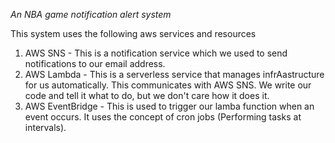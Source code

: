 *An NBA game notification alert system*

This system uses the following aws services and resources
1. AWS SNS - This is a notification service which we used to send notifications to our email address.
2. AWS Lambda - This is a serverless service that manages infrAastructure for us automatically. This communicates with AWS SNS. We write our code and tell it what to do, but we don't care how it does it.
3. AWS EventBridge - This is used to trigger our lamba function when an event occurs. It uses the concept of cron jobs (Performing tasks at intervals).
